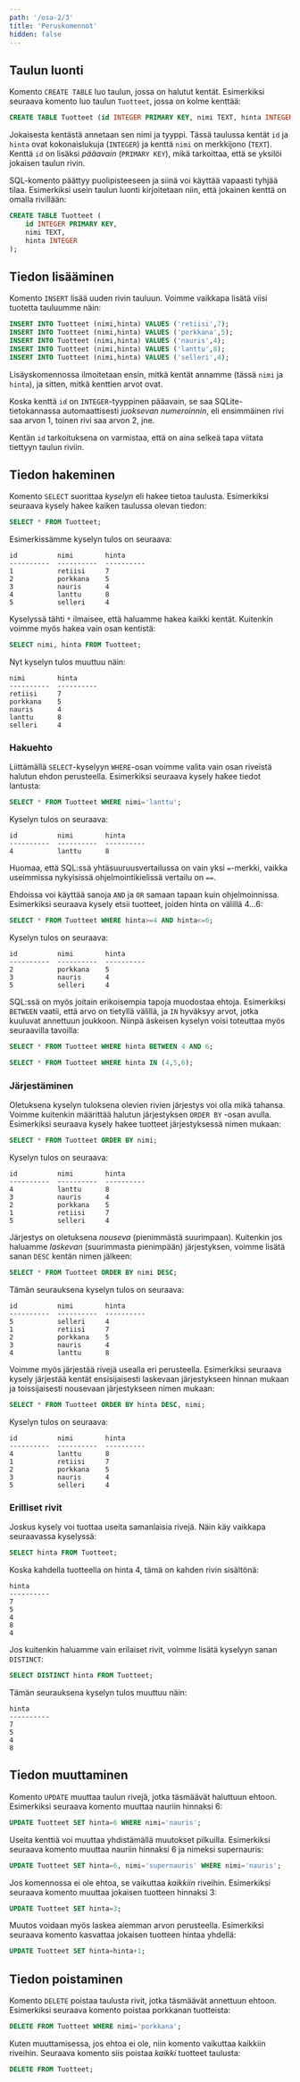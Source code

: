 ```yaml
---
path: '/osa-2/3'
title: 'Peruskomennot'
hidden: false
---
```


## Taulun luonti

Komento `CREATE TABLE` luo taulun,
jossa on halutut kentät.
Esimerkiksi seuraava komento luo taulun
`Tuotteet`, jossa on kolme kenttää:

```sql
CREATE TABLE Tuotteet (id INTEGER PRIMARY KEY, nimi TEXT, hinta INTEGER);
```

Jokaisesta kentästä annetaan sen nimi ja tyyppi.
Tässä taulussa kentät `id` ja `hinta` ovat kokonaislukuja (`INTEGER`)
ja kenttä `nimi` on merkkijono (`TEXT`).
Kenttä `id` on lisäksi _pääavain_ (`PRIMARY KEY`),
mikä tarkoittaa, että se yksilöi jokaisen taulun rivin.

SQL-komento päättyy puolipisteeseen ja
siinä voi käyttää vapaasti tyhjää tilaa.
Esimerkiksi usein taulun luonti kirjoitetaan niin,
että jokainen kenttä on omalla rivillään:

```sql
CREATE TABLE Tuotteet (
    id INTEGER PRIMARY KEY,
    nimi TEXT,
    hinta INTEGER
);
```

## Tiedon lisääminen

Komento `INSERT` lisää uuden rivin tauluun.
Voimme vaikkapa lisätä viisi tuotetta tauluumme näin:

```sql
INSERT INTO Tuotteet (nimi,hinta) VALUES ('retiisi',7);
INSERT INTO Tuotteet (nimi,hinta) VALUES ('porkkana',5);
INSERT INTO Tuotteet (nimi,hinta) VALUES ('nauris',4);
INSERT INTO Tuotteet (nimi,hinta) VALUES ('lanttu',8);
INSERT INTO Tuotteet (nimi,hinta) VALUES ('selleri',4);
```

Lisäyskomennossa ilmoitetaan ensin,
mitkä kentät annamme (tässä `nimi` ja `hinta`),
ja sitten, mitkä kenttien arvot ovat.

Koska kenttä `id` on `INTEGER`-tyyppinen pääavain,
se saa SQLite-tietokannassa automaattisesti
_juoksevan numeroinnin_,
eli ensimmäinen rivi saa arvon 1, toinen rivi saa arvon 2, jne.

Kentän `id` tarkoituksena on varmistaa,
että on aina selkeä tapa viitata tiettyyn taulun riviin.

## Tiedon hakeminen

Komento `SELECT` suorittaa _kyselyn_ eli
hakee tietoa taulusta.
Esimerkiksi seuraava kysely hakee
kaiken taulussa olevan tiedon:

```sql
SELECT * FROM Tuotteet;
```

Esimerkissämme kyselyn tulos on seuraava:

```x
id          nimi        hinta     
----------  ----------  ----------
1           retiisi     7         
2           porkkana    5         
3           nauris      4         
4           lanttu      8         
5           selleri     4         
```

Kyselyssä tähti `*` ilmaisee,
että haluamme hakea kaikki kentät.
Kuitenkin voimme myös hakea vain osan kentistä:

```sql
SELECT nimi, hinta FROM Tuotteet;
```

Nyt kyselyn tulos muuttuu näin:

```x
nimi        hinta     
----------  ----------
retiisi     7         
porkkana    5         
nauris      4         
lanttu      8         
selleri     4         
```

### Hakuehto

Liittämällä `SELECT`-kyselyyn `WHERE`-osan voimme
valita vain osan riveistä halutun ehdon perusteella.
Esimerkiksi seuraava kysely hakee tiedot lantusta:

```sql
SELECT * FROM Tuotteet WHERE nimi='lanttu';
```

Kyselyn tulos on seuraava:

```x
id          nimi        hinta     
----------  ----------  ----------
4           lanttu      8        
```

Huomaa, että SQL:ssä yhtäsuuruusvertailussa on vain yksi `=`-merkki,
vaikka useimmissa nykyisissä ohjelmointikielissä vertailu on `==`.

Ehdoissa voi käyttää sanoja `AND` ja `OR`
samaan tapaan kuin ohjelmoinnissa.
Esimerkiksi seuraava kysely etsii tuotteet,
joiden hinta on välillä 4...6:

```sql
SELECT * FROM Tuotteet WHERE hinta>=4 AND hinta<=6;
```

Kyselyn tulos on seuraava:

```x
id          nimi        hinta     
----------  ----------  ----------
2           porkkana    5         
3           nauris      4         
5           selleri     4         
```

SQL:ssä on myös joitain erikoisempia tapoja muodostaa ehtoja.
Esimerkiksi `BETWEEN` vaatii,
että arvo on tietyllä välillä,
ja `IN` hyväksyy arvot, jotka kuuluvat annettuun joukkoon.
Niinpä äskeisen kyselyn voisi toteuttaa myös
seuraavilla tavoilla:

```sql
SELECT * FROM Tuotteet WHERE hinta BETWEEN 4 AND 6;
```

```sql
SELECT * FROM Tuotteet WHERE hinta IN (4,5,6);
```

### Järjestäminen

Oletuksena kyselyn tuloksena olevien rivien järjestys
voi olla mikä tahansa.
Voimme kuitenkin määrittää halutun
järjestyksen `ORDER BY` -osan avulla.
Esimerkiksi seuraava kysely hakee tuotteet
järjestyksessä nimen mukaan:

```sql
SELECT * FROM Tuotteet ORDER BY nimi;
```

Kyselyn tulos on seuraava:

```x
id          nimi        hinta     
----------  ----------  ----------
4           lanttu      8         
3           nauris      4         
2           porkkana    5         
1           retiisi     7         
5           selleri     4  
```

Järjestys on oletuksena _nouseva_ (pienimmästä suurimpaan).
Kuitenkin jos haluamme _laskevan_ (suurimmasta pienimpään)
järjestyksen, voimme lisätä sanan `DESC` kentän nimen jälkeen:

```sql
SELECT * FROM Tuotteet ORDER BY nimi DESC;
```

Tämän seurauksena kyselyn tulos on seuraava:

```x
id          nimi        hinta     
----------  ----------  ----------
5           selleri     4  
1           retiisi     7         
2           porkkana    5         
3           nauris      4         
4           lanttu      8         
```

Voimme myös järjestää rivejä usealla eri perusteella.
Esimerkiksi seuraava kysely järjestää kentät ensisijaisesti
laskevaan järjestykseen hinnan mukaan ja
toissijaisesti nousevaan järjestykseen nimen mukaan:

```sql
SELECT * FROM Tuotteet ORDER BY hinta DESC, nimi;
```

Kyselyn tulos on seuraava:

```x
id          nimi        hinta     
----------  ----------  ----------
4           lanttu      8         
1           retiisi     7         
2           porkkana    5         
3           nauris      4         
5           selleri     4  
```

### Erilliset rivit

Joskus kysely voi tuottaa useita samanlaisia rivejä.
Näin käy vaikkapa seuraavassa kyselyssä:

```sql
SELECT hinta FROM Tuotteet;
```

Koska kahdella tuotteella on hinta 4,
tämä on kahden rivin sisältönä:

```x
hinta     
----------
7         
5         
4         
8         
4         
```

Jos kuitenkin haluamme vain erilaiset rivit,
voimme lisätä kyselyyn sanan `DISTINCT`:

```sql
SELECT DISTINCT hinta FROM Tuotteet;
```

Tämän seurauksena kyselyn tulos muuttuu näin:

```x
hinta     
----------
7         
5         
4         
8         
```

## Tiedon muuttaminen

Komento `UPDATE` muuttaa taulun rivejä,
jotka täsmäävät haluttuun ehtoon.
Esimerkiksi seuraava komento muuttaa nauriin
hinnaksi 6:

```sql
UPDATE Tuotteet SET hinta=6 WHERE nimi='nauris';
```

Useita kenttiä voi muuttaa yhdistämällä muutokset pilkuilla.
Esimerkiksi seuraava komento muuttaa nauriin
hinnaksi 6 ja nimeksi supernauris:

```sql
UPDATE Tuotteet SET hinta=6, nimi='supernauris' WHERE nimi='nauris';
```

Jos komennossa ei ole ehtoa, se vaikuttaa _kaikkiin_ riveihin.
Esimerkiksi seuraava komento muuttaa jokaisen tuotteen hinnaksi 3:

```sql
UPDATE Tuotteet SET hinta=3;
```

Muutos voidaan myös laskea aiemman arvon perusteella.
Esimerkiksi seuraava komento kasvattaa jokaisen tuotteen hintaa
yhdellä:

```sql
UPDATE Tuotteet SET hinta=hinta+1;
```

## Tiedon poistaminen

Komento `DELETE` poistaa taulusta rivit, jotka täsmäävät
annettuun ehtoon.
Esimerkiksi seuraava komento poistaa porkkanan tuotteista:

```sql
DELETE FROM Tuotteet WHERE nimi='porkkana';
```

Kuten muuttamisessa, jos ehtoa ei ole,
niin komento vaikuttaa kaikkiin riveihin.
Seuraava komento siis poistaa _kaikki_
tuotteet taulusta:

```sql
DELETE FROM Tuotteet;
```
